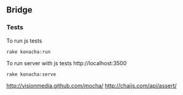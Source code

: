 ## Bridge

### Tests

To run js tests

```
rake konacha:run
```

To run server with js tests http://localhost:3500

```
rake konacha:serve
```

http://visionmedia.github.com/mocha/
http://chaijs.com/api/assert/
